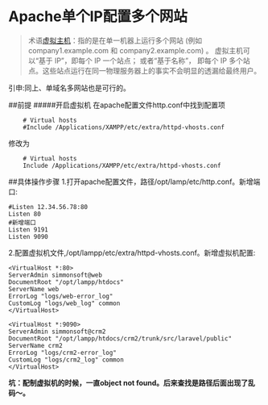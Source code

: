 Apache单个IP配置多个网站
=====================
>术语[虚拟主机](http://httpd.apache.org/docs/2.4/vhosts/)：指的是在单一机器上运行多个网站 (例如 company1.example.com 和 company2.example.com) 。 虚拟主机可以“基于 IP”，即每个 IP 一个站点； 或者“基于名称”， 即每个 IP 多个站点。这些站点运行在同一物理服务器上的事实不会明显的透漏给最终用户。

引申:同上、单域名多网站也是可行的。

##前提
#####开启虚拟机
在apache配置文件http.conf中找到配置项
		
		# Virtual hosts                                                                                                         
    	#Include /Applications/XAMPP/etc/extra/httpd-vhosts.conf  
修改为

	    # Virtual hosts                                                                                                         
    	Include /Applications/XAMPP/etc/extra/httpd-vhosts.conf  
##具体操作步骤
1.打开apache配置文件，路径/opt/lamp/etc/http.conf。新增端口:
	
	#Listen 12.34.56.78:80
	Listen 80
	#新增端口
	Listen 9191
	Listen 9090
2.配置虚拟机文件,/opt/lampp/etc/extra/httpd-vhosts.conf。新增虚拟机配置:
	
	<VirtualHost *:80>
    ServerAdmin simmonsoft@web
    DocumentRoot "/opt/lampp/htdocs"
    ServerName web
    ErrorLog "logs/web-error_log"
    CustomLog "logs/web_log" common
	</VirtualHost>

	<VirtualHost *:9090>
    ServerAdmin simmonsoft@crm2
    DocumentRoot "/opt/lampp/htdocs/crm2/trunk/src/laravel/public"
    ServerName crm2
    ErrorLog "logs/crm2-error_log"
    CustomLog "logs/crm2_log" common
	</VirtualHost>

**坑：配制虚拟机的时候，一直object not found。后来查找是路径后面出现了乱码～。**